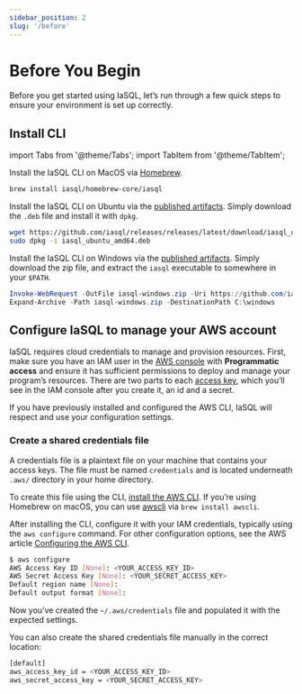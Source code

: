 ```yaml
---
sidebar_position: 2
slug: '/before'
---
```


# Before You Begin

Before you get started using IaSQL, let’s run through a few quick steps to ensure your environment is set up correctly.

## Install CLI

import Tabs from '@theme/Tabs';
import TabItem from '@theme/TabItem';

<Tabs>
  <TabItem value="MacOS" label="MacOS" default>

  Install the IaSQL CLI on MacOS via [Homebrew](https://brew.sh).


  ```bash
  brew install iasql/homebrew-core/iasql
  ```

  </TabItem>
  <TabItem value="Ubuntu" label="Ubuntu">

  Install the IaSQL CLI on Ubuntu via the [published artifacts](https://github.com/iasql/releases/releases). Simply download the `.deb` file and install it with `dpkg`.


  ```bash
  wget https://github.com/iasql/releases/releases/latest/download/iasql_ubuntu_amd64.deb
  sudo dpkg -i iasql_ubuntu_amd64.deb
  ```

  </TabItem>
  <TabItem value="Windows PowerShell" label="Windows PowerShell">

  Install the IaSQL CLI on Windows via the [published artifacts](https://github.com/iasql/releases/releases). Simply download the zip file, and extract the `iasql` executable to somewhere in your `$PATH`.

  ```powershell
  Invoke-WebRequest -OutFile iasql-windows.zip -Uri https://github.com/iasql/releases/releases/latest/download/iasql-windows.zip
  Expand-Archive -Path iasql-windows.zip -DestinationPath C:\windows
  ```

  </TabItem>
</Tabs>

## Configure IaSQL to manage your AWS account

IaSQL requires cloud credentials to manage and provision resources. First, make sure you have an IAM user in the [AWS console](https://docs.aws.amazon.com/IAM/latest/UserGuide/id_users_create.html#id_users_create_console) with **Programmatic access** and ensure it has sufficient permissions to deploy and manage your program’s resources. There are two parts to each [access key](https://docs.aws.amazon.com/general/latest/gr/aws-sec-cred-types.html#access-keys-and-secret-access-keys), which you’ll see in the IAM console after you create it, an id and a secret.

If you have previously installed and configured the AWS CLI, IaSQL will respect and use your configuration settings.

### Create a shared credentials file

A credentials file is a plaintext file on your machine that contains your access keys. The file must be named `credentials` and is located underneath `.aws/` directory in your home directory.

<Tabs>
  <TabItem value="Option 1: Use the CLI" label="Option 1: Use the CLI" default>

  To create this file using the CLI, [install the AWS CLI](https://docs.aws.amazon.com/cli/latest/userguide/cli-chap-getting-started.html). If you’re using Homebrew on macOS, you can use [awscli](https://formulae.brew.sh/formula/awscli) via `brew install awscli`.

  After installing the CLI, configure it with your IAM credentials, typically using the `aws configure` command. For other configuration options, see the AWS article [Configuring the AWS CLI](https://docs.aws.amazon.com/cli/latest/userguide/cli-chap-getting-started.html).

  ```bash
  $ aws configure
  AWS Access Key ID [None]: <YOUR_ACCESS_KEY_ID>
  AWS Secret Access Key [None]: <YOUR_SECRET_ACCESS_KEY>
  Default region name [None]:
  Default output format [None]:
  ```
  Now you’ve created the `~/.aws/credentials` file and populated it with the expected settings.

  </TabItem>
  <TabItem value="Option 2: Create manually" label="Option 2: Create manually">

  You can also create the shared credentials file manually in the correct location:

  ```bash
  [default]
  aws_access_key_id = <YOUR_ACCESS_KEY_ID>
  aws_secret_access_key = <YOUR_SECRET_ACCESS_KEY>
  ```

  </TabItem>
</Tabs>